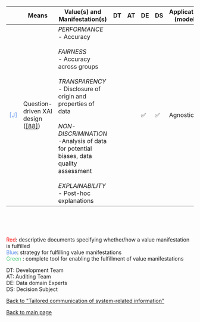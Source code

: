 |       | Means  | Value(s) and Manifestation(s)| DT|AT | DE | DS | Application (model) | Approach | Visual elements | Additional details
| ----------- |  --------------------------- | ---------------  |------------------------------|-------------| ----------------------|----------------------|----------------------------|--------------------|------------------------|--------------------------------- |
<span style="color:#6495ED">[J]</span> | Question-driven XAI design ([[88]](../references.md#veraliao2021)) | *PERFORMANCE* <br> - Accuracy <br><br> *FAIRNESS* <br> - Accuracy across groups <br><br> *TRANSPARENCY* <br> - Disclosure of origin and properties of data<br><br> *NON-DISCRIMINATION*<br> -Analysis of data for potential biases, data quality assessment<br><br> *EXPLAINABILITY* <br> - Post-hoc explanations | | |✅ | ✅ | Agnostic | | - Summary statistics (percentage scores) for data explanations and performance metrics<br> -  Feature importance<br> - Contrastive explanations| End users were more interested in the limitation of the model: uncertainty


<br>
<br>
<br>

<span style="color:red">Red</span>: descriptive documents specifying whether/how a value manifestation is fulfilled<br>
<span style="color:#6495ED">Blue</span>: strategy for fulfilling value manifestations<br>
<span style="color:#50C878">Green</span> : complete tool for enabling the fulfillment of value manifestations <br>

DT: Development Team <br>
AT: Auditing Team <br>
DE: Data domain Experts <br>
DS: Decision Subject<br>

[Back to "Tailored communication of system-related information"](../Table3A.md)

[Back to main page](../index.md)